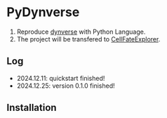 # PyDynverse

1. Reproduce [dynverse](https://github.com/dynverse/dynverse) with Python Language.
2. The project will be transfered to [CellFateExplorer](https://github.com/HuangDDU/CellFateExplorer).

## Log

- 2024.12.11: quickstart finished!
- 2024.12.25: version 0.1.0 finished!

## Installation
